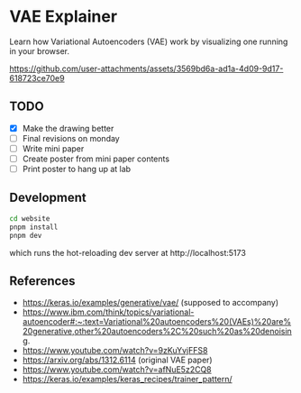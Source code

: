 # VAE Explainer

Learn how Variational Autoencoders (VAE) work by visualizing one running in your browser.



https://github.com/user-attachments/assets/3569bd6a-ad1a-4d09-9d17-618723ce70e9


## TODO

- [x] Make the drawing better
- [ ] Final revisions on monday
- [ ] Write mini paper
- [ ] Create poster from mini paper contents
- [ ] Print poster to hang up at lab

## Development

```bash
cd website
pnpm install
pnpm dev
```
which runs the hot-reloading dev server at http://localhost:5173

## References

- https://keras.io/examples/generative/vae/ (supposed to accompany)
- https://www.ibm.com/think/topics/variational-autoencoder#:~:text=Variational%20autoencoders%20(VAEs)%20are%20generative,other%20autoencoders%2C%20such%20as%20denoising.
- https://www.youtube.com/watch?v=9zKuYvjFFS8
- https://arxiv.org/abs/1312.6114 (original VAE paper)
- https://www.youtube.com/watch?v=afNuE5z2CQ8
- https://keras.io/examples/keras_recipes/trainer_pattern/
